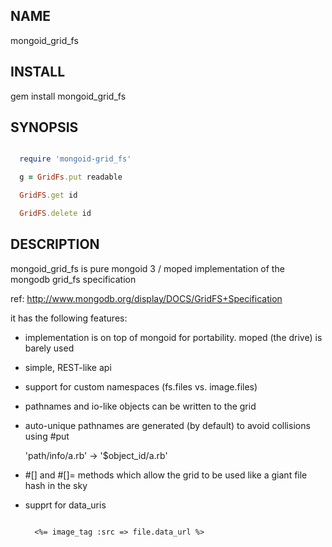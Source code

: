 NAME
----
  mongoid_grid_fs

INSTALL
-------
  gem install mongoid_grid_fs

SYNOPSIS
--------

````ruby

  require 'mongoid-grid_fs'

  g = GridFs.put readable

  GridFS.get id

  GridFS.delete id


````

DESCRIPTION
-----------
mongoid_grid_fs is pure mongoid 3  / moped implementation of the mongodb
grid_fs specification

ref: http://www.mongodb.org/display/DOCS/GridFS+Specification

it has the following features:

- implementation is on top of mongoid for portability.  moped (the drive)
  is barely used

- simple, REST-like api

- support for custom namespaces (fs.files vs. image.files)

- pathnames and io-like objects can be written to the grid

- auto-unique pathnames are generated (by default) to avoid collisions using #put

    'path/info/a.rb' -> '$object_id/a.rb'

- #[] and #[]= methods which allow the grid to be used like a giant file
  hash in the sky

- supprt for data_uris

  ````eruby

    <%= image_tag :src => file.data_url %>

  ````
